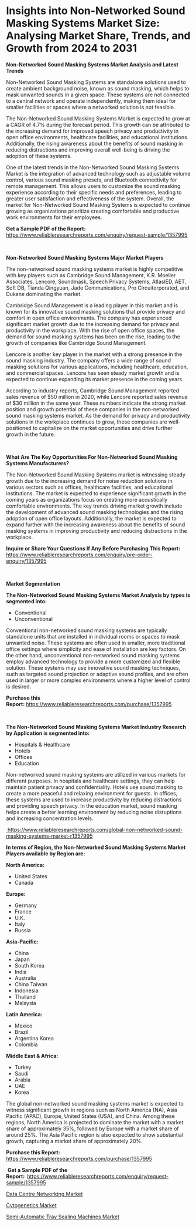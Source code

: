 <p><h1>Insights into Non-Networked Sound Masking Systems Market Size: Analysing Market Share, Trends, and Growth from 2024 to 2031</h1></p><p><strong>Non-Networked Sound Masking Systems Market Analysis and Latest Trends</strong></p>
<p><p>Non-Networked Sound Masking Systems are standalone solutions used to create ambient background noise, known as sound masking, which helps to mask unwanted sounds in a given space. These systems are not connected to a central network and operate independently, making them ideal for smaller facilities or spaces where a networked solution is not feasible.</p><p>The Non-Networked Sound Masking Systems Market is expected to grow at a CAGR of 4.7% during the forecast period. This growth can be attributed to the increasing demand for improved speech privacy and productivity in open office environments, healthcare facilities, and educational institutions. Additionally, the rising awareness about the benefits of sound masking in reducing distractions and improving overall well-being is driving the adoption of these systems.</p><p>One of the latest trends in the Non-Networked Sound Masking Systems Market is the integration of advanced technology such as adjustable volume control, various sound masking presets, and Bluetooth connectivity for remote management. This allows users to customize the sound masking experience according to their specific needs and preferences, leading to greater user satisfaction and effectiveness of the system. Overall, the market for Non-Networked Sound Masking Systems is expected to continue growing as organizations prioritize creating comfortable and productive work environments for their employees.</p></p>
<p><strong>Get a Sample PDF of the Report:&nbsp;</strong> <a href="https://www.reliableresearchreports.com/enquiry/request-sample/1357995">https://www.reliableresearchreports.com/enquiry/request-sample/1357995</a></p>
<p>&nbsp;</p>
<p><strong>Non-Networked Sound Masking Systems Major Market Players</strong></p>
<p><p>The non-networked sound masking systems market is highly competitive with key players such as Cambridge Sound Management, K.R. Moeller Associates, Lencore, Soundmask, Speech Privacy Systems, AtlasIED, AET, Soft DB, Tianda Qingyuan, Jade Communications, Pro Circuitorporated, and Dukane dominating the market. </p><p>Cambridge Sound Management is a leading player in this market and is known for its innovative sound masking solutions that provide privacy and comfort in open office environments. The company has experienced significant market growth due to the increasing demand for privacy and productivity in the workplace. With the rise of open office spaces, the demand for sound masking systems has been on the rise, leading to the growth of companies like Cambridge Sound Management.</p><p>Lencore is another key player in the market with a strong presence in the sound masking industry. The company offers a wide range of sound masking solutions for various applications, including healthcare, education, and commercial spaces. Lencore has seen steady market growth and is expected to continue expanding its market presence in the coming years.</p><p>According to industry reports, Cambridge Sound Management reported sales revenue of $50 million in 2020, while Lencore reported sales revenue of $30 million in the same year. These numbers indicate the strong market position and growth potential of these companies in the non-networked sound masking systems market. As the demand for privacy and productivity solutions in the workplace continues to grow, these companies are well-positioned to capitalize on the market opportunities and drive further growth in the future.</p></p>
<p>&nbsp;</p>
<p><strong>What Are The Key Opportunities For Non-Networked Sound Masking Systems Manufacturers?</strong></p>
<p><p>The Non-Networked Sound Masking Systems market is witnessing steady growth due to the increasing demand for noise reduction solutions in various sectors such as offices, healthcare facilities, and educational institutions. The market is expected to experience significant growth in the coming years as organizations focus on creating more acoustically comfortable environments. The key trends driving market growth include the development of advanced sound masking technologies and the rising adoption of open office layouts. Additionally, the market is expected to expand further with the increasing awareness about the benefits of sound masking systems in improving productivity and reducing distractions in the workplace.</p></p>
<p><strong>Inquire or Share Your Questions If Any Before Purchasing This Report:</strong> <a href="https://www.reliableresearchreports.com/enquiry/pre-order-enquiry/1357995">https://www.reliableresearchreports.com/enquiry/pre-order-enquiry/1357995</a></p>
<p>&nbsp;</p>
<p><strong>Market Segmentation</strong></p>
<p><strong>The Non-Networked Sound Masking Systems Market Analysis by types is segmented into:</strong></p>
<p><ul><li>Conventional</li><li>Unconventional</li></ul></p>
<p><p>Conventional non-networked sound masking systems are typically standalone units that are installed in individual rooms or spaces to mask unwanted noise. These systems are often used in smaller, more traditional office settings where simplicity and ease of installation are key factors. On the other hand, unconventional non-networked sound masking systems employ advanced technology to provide a more customized and flexible solution. These systems may use innovative sound masking techniques, such as targeted sound projection or adaptive sound profiles, and are often used in larger or more complex environments where a higher level of control is desired.</p></p>
<p><strong>Purchase this Report:&nbsp;</strong><a href="https://www.reliableresearchreports.com/purchase/1357995">https://www.reliableresearchreports.com/purchase/1357995</a></p>
<p>&nbsp;</p>
<p><strong>The Non-Networked Sound Masking Systems Market Industry Research by Application is segmented into:</strong></p>
<p><ul><li>Hospitals & Healthcare</li><li>Hotels</li><li>Offices</li><li>Education</li></ul></p>
<p><p>Non-networked sound masking systems are utilized in various markets for different purposes. In hospitals and healthcare settings, they can help maintain patient privacy and confidentiality. Hotels use sound masking to create a more peaceful and relaxing environment for guests. In offices, these systems are used to increase productivity by reducing distractions and providing speech privacy. In the education market, sound masking helps create a better learning environment by reducing noise disruptions and increasing concentration levels.</p></p>
<p><a href="https://www.reliableresearchreports.com/global-non-networked-sound-masking-systems-market-r1357995">&nbsp;https://www.reliableresearchreports.com/global-non-networked-sound-masking-systems-market-r1357995</a></p>
<p><strong>In terms of Region, the Non-Networked Sound Masking Systems Market Players available by Region are:</strong></p>
<p>
    <p> <strong> North America: </strong>
        <ul>
            <li>United States</li>
            <li>Canada</li>
        </ul>
        </p> 
    <p> <strong> Europe: </strong>
        <ul>
            <li>Germany</li>
            <li>France</li>
            <li>U.K.</li>
            <li>Italy</li>
            <li>Russia</li>
        </ul>
        </p> 
    <p> <strong> Asia-Pacific: </strong>
        <ul>
            <li>China</li>
            <li>Japan</li>
            <li>South Korea</li>
            <li>India</li>
            <li>Australia</li>
            <li>China Taiwan</li>
            <li>Indonesia</li>
            <li>Thailand</li>
            <li>Malaysia</li>
        </ul>
        </p> 
    <p> <strong> Latin America: </strong>
        <ul>
            <li>Mexico</li>
            <li>Brazil</li>
            <li>Argentina Korea</li>
            <li>Colombia</li>
        </ul>
        </p> 
    <p> <strong> Middle East & Africa: </strong>
        <ul>
            <li>Turkey</li>
            <li>Saudi</li>
            <li>Arabia</li>
            <li>UAE</li>
            <li>Korea</li>
        </ul>
    </p>
    </p>
<p><p>The global non-networked sound masking systems market is expected to witness significant growth in regions such as North America (NA), Asia Pacific (APAC), Europe, United States (USA), and China. Among these regions, North America is projected to dominate the market with a market share of approximately 35%, followed by Europe with a market share of around 25%. The Asia Pacific region is also expected to show substantial growth, capturing a market share of approximately 20%.</p></p>
<p><strong>Purchase this Report: </strong><a href="https://www.reliableresearchreports.com/purchase/1357995">https://www.reliableresearchreports.com/purchase/1357995</a></p>
<p>&nbsp;<strong>Get a Sample PDF of the Report:&nbsp;&nbsp;</strong><a href="https://www.reliableresearchreports.com/enquiry/request-sample/1357995">https://www.reliableresearchreports.com/enquiry/request-sample/1357995</a></p>
<p><strong></strong></p>
<p><p><a href="https://mire-aunt-385.notion.site/Data-Centre-Networking-Market-Exploring-Market-Share-Market-Trends-and-Future-Growth-ee54b979b72e4ffeb8e10e59834747df">Data Centre Networking Market</a></p><p><a href="https://invited-way-688.notion.site/Cytogenetics-Market-Competitive-Analysis-Market-Trends-and-Forecast-to-2031-e4be0851625b4ad692d43f733ee9529d">Cytogenetics Market</a></p><p><a href="https://github.com/okotobwrhuteie/Market-Research-Report-List-2/blob/main/semi-automatic-tray-sealing-machines-market.md">Semi-Automatic Tray Sealing Machines Market</a></p></p>